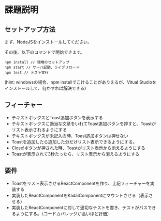 # 課題説明

## セットアップ方法

まず、NodeJSをインストールしてください。

その後、以下のコマンドで開始できます。

    npm install // 環境のセットアップ
    npm start // サーバ起動、ライブリロード
    npm test // テスト実行

(hint: windowsの場合、npm installでこけることがありえるが、Vitual Studioをインストールして、何かすれば解決できる)

## フィーチャー

* テキストボックスとToast追加ボタンを表示する
* テキストボックスに適当な文章をいれてToast追加ボタンを押すと、Toastがリスト表示されるようにする
* テキストボックスが未記入の時、Toast追加ボタンは押せない
* Toastを追加したら追加した分だけリスト表示できるようにする。
* Close!ボタンが押された時、Toastがリスト表示から消えるようにする
* Toastが表示されて3秒たったら、リスト表示から消えるようにする

## 要件

* Toastをリスト表示させるReactComponentを作り、上記フィーチャーを実装する
* 実装したReactComponentをKadaiComponentにマウントさせる（表示させる）
* 実装したReactComponentに対して適切なテストを書き、テストがパスできるようにする。（コードカバレッジが高いほど評価）
